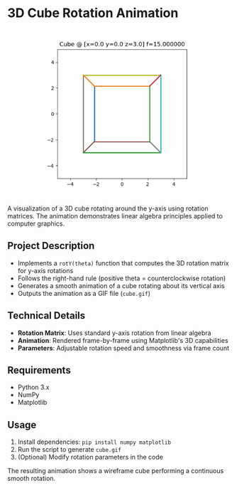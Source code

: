 # 3D Cube Rotation Animation

![Rotating Cube](cube.gif)

A visualization of a 3D cube rotating around the y-axis using rotation matrices. The animation demonstrates linear algebra principles applied to computer graphics.

## Project Description
- Implements a `rotY(theta)` function that computes the 3D rotation matrix for y-axis rotations
- Follows the right-hand rule (positive theta = counterclockwise rotation)
- Generates a smooth animation of a cube rotating about its vertical axis
- Outputs the animation as a GIF file (`cube.gif`)

## Technical Details
- **Rotation Matrix**: Uses standard y-axis rotation from linear algebra
- **Animation**: Rendered frame-by-frame using Matplotlib's 3D capabilities
- **Parameters**: Adjustable rotation speed and smoothness via frame count

## Requirements
- Python 3.x
- NumPy
- Matplotlib

## Usage
1. Install dependencies: `pip install numpy matplotlib`
2. Run the script to generate `cube.gif`
3. (Optional) Modify rotation parameters in the code

The resulting animation shows a wireframe cube performing a continuous smooth rotation.